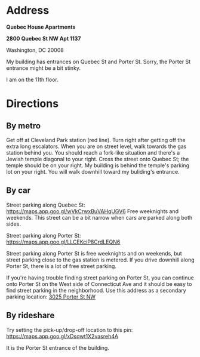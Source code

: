 # Address

**Quebec House Apartments**

**2800 Quebec St NW Apt 1137**

Washington, DC 20008

My building has entrances on Quebec St and Porter St. Sorry, the Porter St entrance might be a bit stinky. 

I am on the 11th floor.

# Directions

## By metro

Get off at Cleveland Park station (red line). Turn right after getting off the extra long escalators. When you are on street level, walk towards the gas station behind you. You should reach a fork-like situation and there's a Jewish temple diagonal to your right. Cross the street onto Quebec St; the temple should be on your right. My building is behind the temple's parking lot on your right. You will walk downhill toward my buliding's entrance. 

## By car

Street parking along Quebec St: https://maps.app.goo.gl/wVkCrwxBuVAHqUGV6
Free weeknights and weekends. This street can be a bit narrow when cars are parked along both sides.

Street parking along Porter St: https://maps.app.goo.gl/LLCEKciP8CrdLEQN6

Street parking along Porter St is free weeknights and on weekends, but street parking close to the gas station is metered. If you drive downhill along Porter St, there is a lot of free street parking. 

If you're having trouble finding street parking on Porter St, you can continue onto Porter St on the West side of Connecticut Ave and it should be easy to find street parking in the neighborhood. Use this address as a secondary parking location: [3025 Porter St NW](https://maps.app.goo.gl/cuyyWxDpJRxXp2jL6)

## By rideshare

Try setting the pick-up/drop-off location to this pin: https://maps.app.goo.gl/xDsqwt1X2vasreh4A

It is the Porter St entrance of the building.
